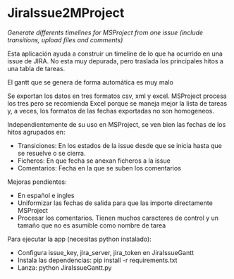 # JiraIssue2MProject
*Generate differents timelines for MSProject from one issue (include transitions, upload files and comments)*

Esta aplicación ayuda a construir un timeline de lo que ha ocurrido en una issue de JIRA. No esta muy depurada, pero traslada los principales hitos a una tabla de tareas.

El gantt que se genera de forma automática es muy malo

Se exportan los datos en tres formatos csv, xml y excel. MSProject procesa los tres pero se recomienda Excel porque se maneja mejor la lista de tareas y, a veces, los formatos de las fechas exportadas no son homogeneos.

Independientemente de su uso en MSProject, se ven bien las fechas de los hitos agrupados en:
* Transiciones: En los estados de la issue desde que se inicia hasta que se resuelve o se cierra.
* Ficheros: En que fecha se anexan ficheros a la issue
* Comentarios: Fecha en la que se suben los comentarios

Mejoras pendientes:
* En español e ingles
* Uniformizar las fechas de salida para que las importe directamente MSProject
* Procesar los comentarios. Tienen muchos caracteres de control y un tamaño que no es asumible como nombre de tarea

Para ejecutar la app (necesitas python instalado):
* Configura issue_key, jira_server, jira_token en JiraIssueGantt
* Instala las dependencias: pip install -r requirements.txt
* Lanza: python JiraIssueGantt.py
